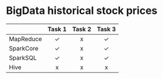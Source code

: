 # BigData historical stock prices


|              | Task 1 | Task 2 | Task 3 |
| :----------- | :----: | :---: | :----: |
| MapReduce    |   ✓    |   x   |   ✓    |
| SparkCore    |   ✓    |   x   |   ✓    |
| SparkSQL     |   ✓    |   x   |    ✓   |
| Hive         |   x    |   x   |    x   |
